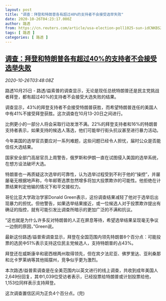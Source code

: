 ```yaml
---
layout: post
title: "调查：拜登和特朗普各有超过40%的支持者不会接受选举失败"
date: 2020-10-26T04:23:17.000Z
author: 路透
from: https://cn.reuters.com/article/usa-election-poll1025-sun-idCNKBS27B08N
tags: [ 路透 ]
categories: [ 路透 ]
---
```

<!--1603686197000-->
[调查：拜登和特朗普各有超过40%的支持者不会接受选举失败](https://cn.reuters.com/article/usa-election-poll1025-sun-idCNKBS27B08N)
------

<div>
<div><i>2020-10-26T03:48:08Z</i></div><p>路透10月25日 - 路透/益索普的调查显示，无论是现任总统特朗普还是民主党挑战者拜登，都有超过40%的支持者不会接受大选失败的结果。</p><p>调查显示，43%的拜登支持者不会接受特朗普获胜，而希望特朗普连任的美国人中有41%不接受拜登获胜。这次调查在10月13-20日之间进行。</p><p>比例更小的一部分人将会采取行动发泄不满。22%的拜登支持者和16%的特朗普支持者表示，如果支持的候选人落选，他们可能举行街头抗议甚至进行暴力活动。</p><p>今年美国的选举官员要应对一系列难题，这些问题已经令人担忧，届时公众是否能信任大选结果。</p><p>国家安全部门高层官员上周警告，俄罗斯和伊朗一直在试图侵入美国的选举系统，在想方设法破坏大选。</p><p>特朗普也一再质疑这次选举的可靠性，认为选举过程受到不利于他的“操控”，并屡屡毫无根据地声称，今年邮寄选票忽然增多将加大投票欺诈的可能性。他拒绝在计票结果判定他输的情况下和平交接权力。</p><p>哥伦比亚大学政治学家Donald Green表示，这份调查结果减轻了他对于选举后出现暴力的担忧。但他警告，如果选举结果接近，或一位候选人对于投票欺诈提出有确证的指控，就有可能引发比调查所暗示的更加广泛的不满和抗议。</p><p>“这也就是为什么许多反对特朗普的人正在屏息等待，希望选举结果呈现毫无争议一边倒的原因，”Green说。</p><p>最新这份路透/益普索调查显示，拜登在全国范围内领先特朗普8个百分点：可能投票的选民中51%表示支持这位民主党候选人，支持特朗普的占43%。</p><p>拜登还在威斯康辛和密西根两州取得领先，但在宾夕法尼亚、佛罗里达、亚利桑那和北卡罗莱纳等其他摇摆州，竞争似乎更为激烈。</p><p>本次路透/益普索调查是在全美范围内以英文进行的线上调查，共收到成年美国人2,649份回复，其中1,039位受访者表示，已经投票给特朗普或计划投票给他，1,153位同样表示支持拜登。</p><p>这次调查置信区间为正负4个百分点。(完)</p>
</div>
